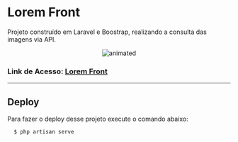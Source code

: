 # Lorem Front

Projeto construído em Laravel e Boostrap, realizando a consulta das imagens via API.

<p align="center">
<img src="image2-p.gif" alt="animated" />
</p>

### Link de Acesso: [Lorem Front](https://pwaestag.herokuapp.com/)

---

## Deploy

Para fazer o deploy desse projeto execute o comando abaixo:

```bash
  $ php artisan serve
```